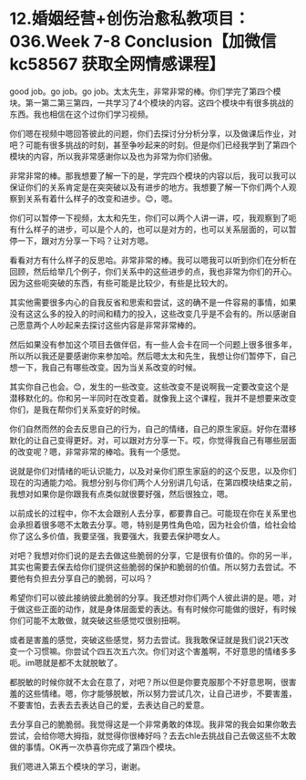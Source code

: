 # 12.婚姻经营+创伤治愈私教项目：036.Week 7-8 Conclusion【加微信 kc58567 获取全网情感课程】

good job。go job。go job。太太先生，非常非常的棒。你们学完了第四个模块。第一第二第三第四，一共学习了4个模块的内容。这四个模块中有很多挑战的东西。我也相信在这个过你们学习视频。

你们嗯在视频中嗯回答彼此的问题，你们去探讨分分析分享，以及做课后作业，对吧？可能有很多挑战的时刻，甚至争吵起来的时刻。但是你们已经我学到了第四个模块的内容，所以我非常感谢你以及也为非常为你们骄傲。

非常非常的棒。那我想要了解一下的是，学完四个模块的内容以后，我可以我可以保证你们的关系肯定是在突突破以及有进步的地方。我想要了解一下你们两个人观察到关系有着什么样子的改变和进步。😊，嗯。

你们可以暂停一下视频，太太和先生，你们可以两个人讲一讲，哎，我观察到了呃有什么样子的进步，可以是个人的，也可以是对方的，也可以关系层面的，可以暂停一下，跟对方分享一下吗？让对方嗯。

看看对方有什么样子的反思哈。非常非常的棒。我可以嗯我可以听到你们在分析在回顾，然后给举几个例子，你们关系中的这些进步的点，我也非常为你们的开心。因为这些呃突破的东西，有些可能是比较少，有些是比较大的。

其实他需要很多内心的自我反省和思索和尝试，这的确不是一件容易的事情，如果没有这这么多的投入的时间和精力的投入，这些改变几乎是不会有的。所以感谢自己愿意两个人吵起来去探讨这些内容是非常非常棒的。

然后如果没有参加这个项目去做伴侣，有一些人会卡在同一个问题上很多很多年，所以所以我还是要感谢你来参加哈。然后嗯太太和先生，我想让你们暂停下，自己想一下，我自己有哪些改变。因为当关系改变的时候。

其实你自己也会。😊，发生的一些改变。这些改变不是说啊我一定要改变这个是潜移默化的。你和另一半同时在改变着。就像我上这个课程，我并不是想要来改变你们，是我在帮你们关系变好的时候。

你们自然而然的会去反思自己的行为，自己的情绪，自己的原生家庭。好你在潜移默化的让自己变得更好。对，可以跟对方分享一下。哎，你觉得我自己有哪些层面的改变呢？嗯，非常非常的棒哈。我有一个感觉。

说就是你们对情绪的呃认识能力，以及对亲你们原生家庭的的这个反思，以及你们现在的沟通能力哈。我想分别与你们两个人分别讲几句话，在第四模块结束之前，我想对如果你是你跟我有点类似就很要好强，然后很独立，嗯。

以前成长的过程中，你不太会跟别人去分享，都要靠自己。可能现在你在关系里也会承担着很多嗯不太敢去分享。嗯，特别是男性角色哈，因为社会价值，给社会给你了这么多价值，我要坚强，我要强大，我要去保护嗯女人。

对吧？我想对你们说的是去去做这些脆弱的分享，它是很有价值的。你的另一半，其实也需要去保去给你们提供这些脆弱的保护和脆弱的价值。所以努力去尝试。不要他有负担去分享自己的脆弱，可以吗？

希望你们可以彼此接纳彼此脆弱的分享。我还想对你们两个人彼此讲的是。嗯，对于做这些正面的动作，就是身体层面爱的表达。有有时候你可能做的很好，有时候你们可能不太敢做，就突破这些感觉哎很别扭啊。

或者是害羞的感觉，突破这些感觉，努力去尝试。我我敢保证就是我们说21天改变一个习惯嘛。你尝试个四五次五六次。你们对这个害羞啊，不好意思的情绪多多呃。im嗯就是都不太就脱敏了。

都脱敏的时候你就不太会在意了，对吧？所以但是你要克服那个不好意思啊，很害羞的这些情绪。嗯，你才能够脱敏，所以努力尝试几次，让自己进步，不要害羞，不要害怕，去表去去表达自己的爱，去表达自己的爱意。

去分享自己的脆脆弱。我觉得这是一个非常勇敢的体现。我非常的我会如果你敢去尝试，会给你嗯大拇指，就觉得你很棒好吗？去去chle去挑战自己去做这些不太敢做的事情。OK再一次恭喜你完成了第四个模块。

我们嗯进入第五个模块的学习，谢谢。